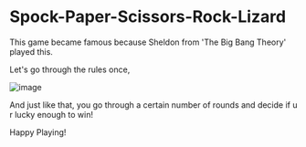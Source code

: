 # Spock-Paper-Scissors-Rock-Lizard

This game became famous because Sheldon from 'The Big Bang Theory' played this.

Let's go through the rules once,

![image](https://user-images.githubusercontent.com/79644367/176143196-0d09a0ac-50a1-4895-b564-38a2e177e96e.png)

And just like that, you go through a certain number of rounds and decide if u r lucky enough to win!

Happy Playing!

